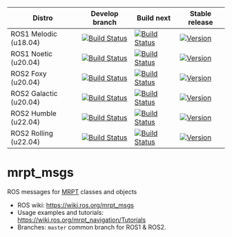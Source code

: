 | Distro | Develop branch | Build next | Stable release |
| --- | --- | --- | --- |
| ROS1 Melodic (u18.04) | [![Build Status](https://build.ros.org/job/Mdev__mrpt_msgs__ubuntu_bionic_amd64/badge/icon)](https://build.ros.org/job/Mdev__mrpt_msgs__ubuntu_bionic_amd64/) | [![Build Status](https://build.ros.org/job/Mbin_uB64__mrpt_msgs__ubuntu_bionic_amd64__binary/badge/icon)](https://build.ros.org/job/Mbin_uB64__mrpt_msgs__ubuntu_bionic_amd64__binary/) | [![Version](https://img.shields.io/ros/v/melodic/mrpt_msgs)](https://index.ros.org/search/?term=mrpt_msgs) |
| ROS1 Noetic (u20.04) | [![Build Status](https://build.ros.org/job/Ndev__mrpt_msgs__ubuntu_focal_amd64/badge/icon)](https://build.ros.org/job/Ndev__mrpt_msgs__ubuntu_focal_amd64/) | [![Build Status](https://build.ros.org/job/Nbin_uF64__mrpt_msgs__ubuntu_focal_amd64__binary/badge/icon)](https://build.ros.org/job/Nbin_uF64__mrpt_msgs__ubuntu_focal_amd64__binary/) | [![Version](https://img.shields.io/ros/v/noetic/mrpt_msgs)](https://index.ros.org/search/?term=mrpt_msgs) |
| ROS2 Foxy (u20.04) | [![Build Status](https://build.ros2.org/job/Fdev__mrpt_msgs__ubuntu_focal_amd64/badge/icon)](https://build.ros2.org/job/Fdev__mrpt_msgs__ubuntu_focal_amd64/) | [![Build Status](https://build.ros2.org/job/Fbin_uF64__mrpt_msgs__ubuntu_focal_amd64__binary/badge/icon)](https://build.ros2.org/job/Fbin_uF64__mrpt_msgs__ubuntu_focal_amd64__binary/) | [![Version](https://img.shields.io/ros/v/foxy/mrpt_msgs)](https://index.ros.org/search/?term=mrpt_msgs) |
| ROS2 Galactic (u20.04) | [![Build Status](https://build.ros2.org/job/Gdev__mrpt_msgs__ubuntu_focal_amd64/badge/icon)](https://build.ros2.org/job/Gdev__mrpt_msgs__ubuntu_focal_amd64/) | [![Build Status](https://build.ros2.org/job/Gbin_uF64__mrpt_msgs__ubuntu_focal_amd64__binary/badge/icon)](https://build.ros2.org/job/Gbin_uF64__mrpt_msgs__ubuntu_focal_amd64__binary/) | [![Version](https://img.shields.io/ros/v/galactic/mrpt_msgs)](https://index.ros.org/search/?term=mrpt_msgs) |
| ROS2 Humble (u22.04) | [![Build Status](https://build.ros2.org/job/Hdev__mrpt_msgs__ubuntu_jammy_amd64/badge/icon)](https://build.ros2.org/job/Hdev__mrpt_msgs__ubuntu_jammy_amd64/) | [![Build Status](https://build.ros2.org/job/Hbin_ujv8_uJv8__mrpt_msgs__ubuntu_jammy_arm64__binary/badge/icon)](https://build.ros2.org/job/Hbin_ujv8_uJv8__mrpt_msgs__ubuntu_jammy_arm64__binary/) | [![Version](https://img.shields.io/ros/v/humble/mrpt_msgs)](https://index.ros.org/search/?term=mrpt_msgs) |
| ROS2 Rolling (u22.04) | [![Build Status](https://build.ros2.org/job/Rdev__mrpt_msgs__ubuntu_jammy_amd64/badge/icon)](https://build.ros2.org/job/Rdev__mrpt_msgs__ubuntu_jammy_amd64/) |  [![Build Status](https://build.ros2.org/job/Rbin_uJ64__mrpt_msgs__ubuntu_jammy_amd64__binary/badge/icon)](https://build.ros2.org/job/Rbin_uJ64__mrpt_msgs__ubuntu_jammy_amd64__binary/) | [![Version](https://img.shields.io/ros/v/rolling/mrpt_msgs)](https://index.ros.org/search/?term=mrpt_msgs) |


mrpt_msgs
===============

ROS messages for [MRPT](https://www.mrpt.org/) classes and objects

* ROS wiki: https://wiki.ros.org/mrpt_msgs
* Usage examples and tutorials: https://wiki.ros.org/mrpt_navigation/Tutorials
* Branches: `master` common branch for ROS1 & ROS2.
 
